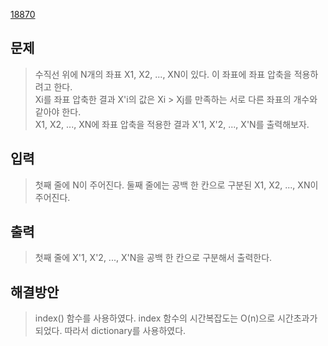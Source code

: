 [18870](https://www.acmicpc.net/problem/18870)

## 문제
> 수직선 위에 N개의 좌표 X1, X2, ..., XN이 있다. 이 좌표에 좌표 압축을 적용하려고 한다.   
> Xi를 좌표 압축한 결과 X'i의 값은 Xi > Xj를 만족하는 서로 다른 좌표의 개수와 같아야 한다.   
> X1, X2, ..., XN에 좌표 압축을 적용한 결과 X'1, X'2, ..., X'N를 출력해보자.   
## 입력
> 첫째 줄에 N이 주어진다. 둘째 줄에는 공백 한 칸으로 구분된 X1, X2, ..., XN이 주어진다.
## 출력
> 첫째 줄에 X'1, X'2, ..., X'N을 공백 한 칸으로 구분해서 출력한다.

## 해결방안
> index() 함수를 사용하였다. index 함수의 시간복잡도는 O(n)으로 시간초과가 되었다.
> 따라서 dictionary를 사용하였다.